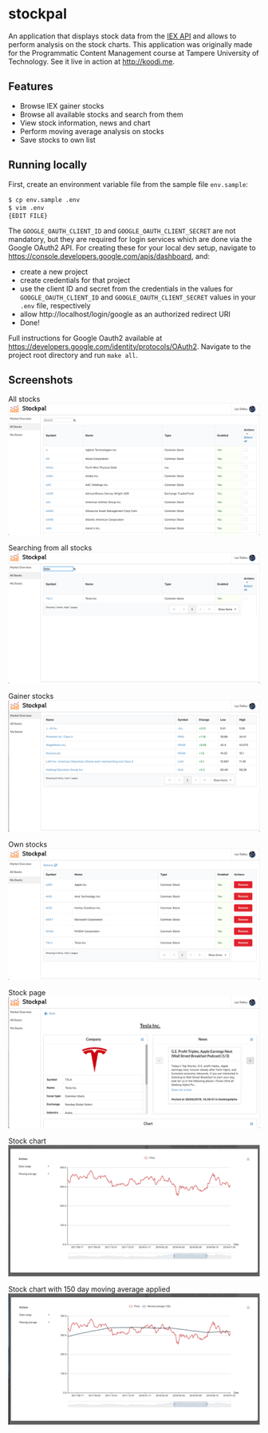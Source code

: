 # stockpal
An application that displays stock data from the [IEX API](https://iextrading.com/developer/docs/) and allows to perform analysis on the stock charts. This application was originally made for the Programmatic Content Management course at Tampere University of Technology. See it live in action at http://koodi.me.

## Features
- Browse IEX gainer stocks
- Browse all available stocks and search from them
- View stock information, news and chart
- Perform moving average analysis on stocks
- Save stocks to own list

## Running locally
First, create an environment variable file from the sample file `env.sample`:
```
$ cp env.sample .env
$ vim .env
{EDIT FILE}
```
The `GOOGLE_OAUTH_CLIENT_ID` and `GOOGLE_OAUTH_CLIENT_SECRET` are not mandatory, but they are required for login services which are done via the Google OAuth2 API. For creating these for your local dev setup, navigate to https://console.developers.google.com/apis/dashboard, and:

- create a new project
- create credentials for that project
- use the client ID and secret from the credentials in the values for `GOOGLE_OAUTH_CLIENT_ID` and `GOOGLE_OAUTH_CLIENT_SECRET` values in your `.env` file, respectively
- allow http://localhost/login/google as an authorized redirect URI
- Done!

Full instructions for Google Oauth2 available at https://developers.google.com/identity/protocols/OAuth2.
Navigate to the project root directory and run `make all`.


## Screenshots
All stocks
![](https://raw.githubusercontent.com/l3ku/stockpal/master/screenshots/all_stocks.png)

Searching from all stocks
![](https://github.com/l3ku/stockpal/blob/master/screenshots/stock_search.png)

Gainer stocks
![](https://raw.githubusercontent.com/l3ku/stockpal/master/screenshots/gainers.png)

Own stocks
![](https://raw.githubusercontent.com/l3ku/stockpal/master/screenshots/my_stocks.png)

Stock page
![](https://github.com/l3ku/stockpal/blob/master/screenshots/stock_page.png)

Stock chart
![](https://raw.githubusercontent.com/l3ku/stockpal/master/screenshots/chart.png)

Stock chart with 150 day moving average applied
![](https://raw.githubusercontent.com/l3ku/stockpal/master/screenshots/chart_moving_average.png)

